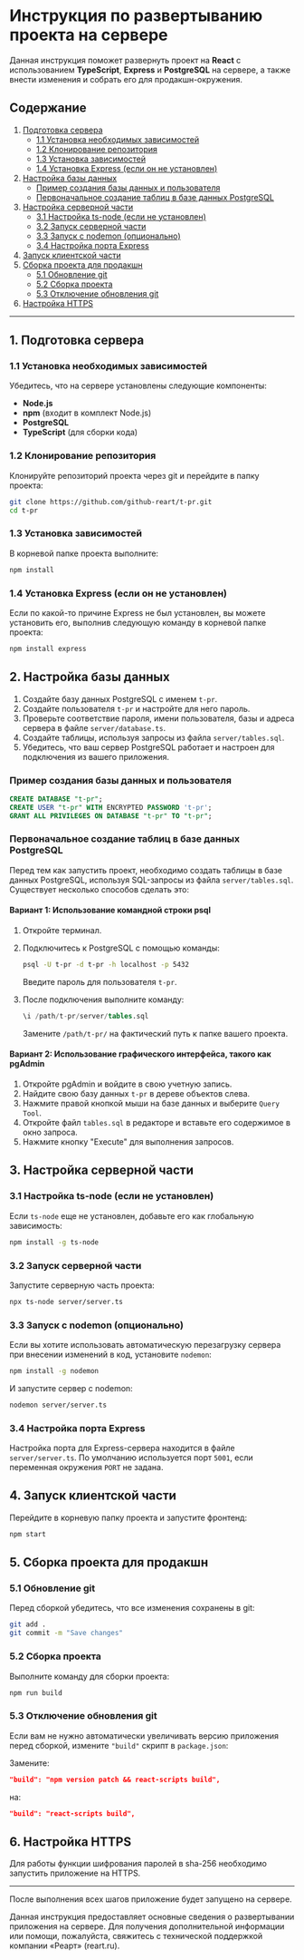 # Инструкция по развертыванию проекта на сервере

Данная инструкция поможет развернуть проект на **React** с использованием **TypeScript**, **Express** и **PostgreSQL** на сервере, а также внести изменения и собрать его для продакшн-окружения.

## Содержание

1. [Подготовка сервера](#1-подготовка-сервера)
   - [1.1 Установка необходимых зависимостей](#11-установка-необходимых-зависимостей)
   - [1.2 Клонирование репозитория](#12-клонирование-репозитория)
   - [1.3 Установка зависимостей](#13-установка-зависимостей)
   - [1.4 Установка Express (если он не установлен)](#14-установка-express-если-он-не-установлен)
2. [Настройка базы данных](#2-настройка-базы-данных)
   - [Пример создания базы данных и пользователя](#пример-создания-базы-данных-и-пользователя)
   - [Первоначальное создание таблиц в базе данных PostgreSQL](#первоначальное-создание-таблиц-в-базе-данных-postgresql)
3. [Настройка серверной части](#3-настройка-серверной-части)
   - [3.1 Настройка ts-node (если не установлен)](#31-настройка-ts-node-если-не-установлен)
   - [3.2 Запуск серверной части](#32-запуск-серверной-части)
   - [3.3 Запуск с nodemon (опционально)](#33-запуск-с-nodemon-опционально)
   - [3.4 Настройка порта Express](#34-настройка-порта-express)
4. [Запуск клиентской части](#4-запуск-клиентской-части)
5. [Сборка проекта для продакшн](#5-сборка-проекта-для-продакшн)
   - [5.1 Обновление git](#51-обновление-git)
   - [5.2 Сборка проекта](#52-сборка-проекта)
   - [5.3 Отключение обновления git](#53-отключение-обновления-git)
6. [Настройка HTTPS](#6-настройка-https)

---

## 1. Подготовка сервера

### 1.1 Установка необходимых зависимостей

Убедитесь, что на сервере установлены следующие компоненты:

- **Node.js**
- **npm** (входит в комплект Node.js)
- **PostgreSQL**
- **TypeScript** (для сборки кода)

### 1.2 Клонирование репозитория

Клонируйте репозиторий проекта через git и перейдите в папку проекта:

```bash
git clone https://github.com/github-reart/t-pr.git
cd t-pr
```

### 1.3 Установка зависимостей

В корневой папке проекта выполните:

```bash
npm install
```

### 1.4 Установка Express (если он не установлен)

Если по какой-то причине Express не был установлен, вы можете установить его, выполнив следующую команду в корневой папке проекта:

```bash
npm install express
```

## 2. Настройка базы данных

1. Создайте базу данных PostgreSQL с именем `t-pr`.
2. Создайте пользователя `t-pr` и настройте для него пароль.
3. Проверьте соответствие пароля, имени пользователя, базы и адреса сервера в файле `server/database.ts`.
4. Создайте таблицы, используя запросы из файла `server/tables.sql`.
5. Убедитесь, что ваш сервер PostgreSQL работает и настроен для подключения из вашего приложения.

### Пример создания базы данных и пользователя

```sql
CREATE DATABASE "t-pr";
CREATE USER "t-pr" WITH ENCRYPTED PASSWORD 't-pr';
GRANT ALL PRIVILEGES ON DATABASE "t-pr" TO "t-pr";
```

### Первоначальное создание таблиц в базе данных PostgreSQL

Перед тем как запустить проект, необходимо создать таблицы в базе данных PostgreSQL, используя SQL-запросы из файла `server/tables.sql`. Существует несколько способов сделать это:

#### Вариант 1: Использование командной строки psql

1. Откройте терминал.
2. Подключитесь к PostgreSQL с помощью команды:
   ```bash
   psql -U t-pr -d t-pr -h localhost -p 5432
   ```
   Введите пароль для пользователя `t-pr`.

3. После подключения выполните команду:
   ```sql
   \i /path/t-pr/server/tables.sql
   ```
   Замените `/path/t-pr/` на фактический путь к папке вашего проекта.

#### Вариант 2: Использование графического интерфейса, такого как pgAdmin

1. Откройте pgAdmin и войдите в свою учетную запись.
2. Найдите свою базу данных `t-pr` в дереве объектов слева.
3. Нажмите правой кнопкой мыши на базе данных и выберите `Query Tool`.
4. Откройте файл `tables.sql` в редакторе и вставьте его содержимое в окно запроса.
5. Нажмите кнопку "Execute" для выполнения запросов.

## 3. Настройка серверной части

### 3.1 Настройка ts-node (если не установлен)

Если `ts-node` еще не установлен, добавьте его как глобальную зависимость:

```bash
npm install -g ts-node
```

### 3.2 Запуск серверной части

Запустите серверную часть проекта:

```bash
npx ts-node server/server.ts
```

### 3.3 Запуск с nodemon (опционально)

Если вы хотите использовать автоматическую перезагрузку сервера при внесении изменений в код, установите `nodemon`:

```bash
npm install -g nodemon
```

И запустите сервер с nodemon:

```bash
nodemon server/server.ts
```

### 3.4 Настройка порта Express

Настройка порта для Express-сервера находится в файле `server/server.ts`. По умолчанию используется порт `5001`, если переменная окружения `PORT` не задана.

## 4. Запуск клиентской части

Перейдите в корневую папку проекта и запустите фронтенд:

```bash
npm start
```

## 5. Сборка проекта для продакшн

### 5.1 Обновление git

Перед сборкой убедитесь, что все изменения сохранены в git:

```bash
git add .
git commit -m "Save changes"
```

### 5.2 Сборка проекта

Выполните команду для сборки проекта:

```bash
npm run build
```

### 5.3 Отключение обновления git

Если вам не нужно автоматически увеличивать версию приложения перед сборкой, измените `"build"` скрипт в `package.json`:

Замените:
```json
"build": "npm version patch && react-scripts build",
```

на:
```json
"build": "react-scripts build",
```

## 6. Настройка HTTPS

Для работы функции шифрования паролей в sha-256 необходимо запустить приложение на HTTPS.

---

После выполнения всех шагов приложение будет запущено на сервере.

Данная инструкция предоставляет основные сведения о развертывании приложения на сервере. Для получения дополнительной информации или помощи, пожалуйста, свяжитесь с технической поддержкой компании «Реарт» (reart.ru).
